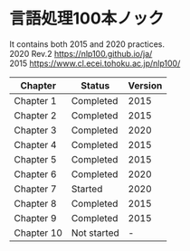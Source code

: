 # 言語処理100本ノック

It contains both 2015 and 2020 practices.<br>
2020 Rev.2 https://nlp100.github.io/ja/<br>
2015 https://www.cl.ecei.tohoku.ac.jp/nlp100/<br>

| Chapter | Status | Version |
| ---- | ---- | ---- | 
| Chapter 1 | Completed | 2015 |
| Chapter 2 | Completed | 2015 |
| Chapter 3 | Completed | 2020 |
| Chapter 4 | Completed | 2015 |
| Chapter 5 | Completed | 2015 |
| Chapter 6 | Completed | 2020 |
| Chapter 7 | Started | 2020 |
| Chapter 8 | Completed | 2015 |
| Chapter 9 | Completed | 2015 |
| Chapter 10 | Not started | - |
